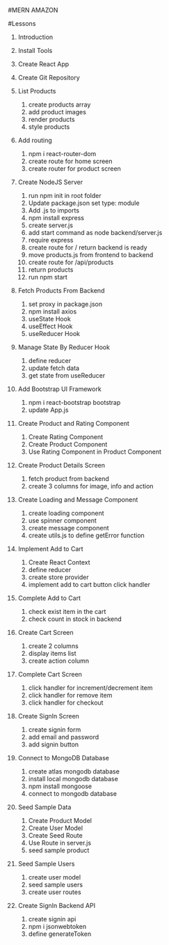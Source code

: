 #MERN AMAZON

#Lessons

1. Introduction

2. Install Tools

3. Create React App

4. Create Git Repository

5. List Products

   1. create products array
   2. add product images
   3. render products
   4. style products

6. Add routing

   1. npm i react-router-dom
   2. create route for home screen
   3. create router for product screen

7. Create NodeJS Server

   1. run npm init in root folder
   2. Update package.json set type: module
   3. Add .js to imports
   4. npm install express
   5. create server.js
   6. add start command as node backend/server.js
   7. require express
   8. create route for / return backend is ready
   9. move products.js from frontend to backend
   10. create route for /api/products
   11. return products
   12. run npm start

8. Fetch Products From Backend

   1. set proxy in package.json
   2. npm install axios
   3. useState Hook
   4. useEffect Hook
   5. useReducer Hook

9. Manage State By Reducer Hook

   1. define reducer
   2. update fetch data
   3. get state from useReducer

10. Add Bootstrap UI Framework

    1. npm i react-bootstrap bootstrap
    2. update App.js

11. Create Product and Rating Component

    1. Create Rating Component
    2. Create Product Component
    3. Use Rating Component in Product Component

12. Create Product Details Screen

    1. fetch product from backend
    2. create 3 columns for image, info and action

13. Create Loading and Message Component

    1. create loading component
    2. use spinner component
    3. create message component
    4. create utils.js to define getError function

14. Implement Add to Cart

    1. Create React Context
    2. define reducer
    3. create store provider
    4. implement add to cart button click handler

15. Complete Add to Cart

    1. check exist item in the cart
    2. check count in stock in backend

16. Create Cart Screen

    1. create 2 columns
    2. display items list
    3. create action column

17. Complete Cart Screen

    1. click handler for increment/decrement item
    2. click handler for remove item
    3. click handler for checkout

18. Create SignIn Screen

    1. create signin form
    2. add email and password
    3. add signin button

19. Connect to MongoDB Database

    1. create atlas mongodb database
    2. install local mongodb database
    3. npm install mongoose
    4. connect to mongodb database

20. Seed Sample Data

    1. Create Product Model
    2. Create User Model
    3. Create Seed Route
    4. Use Route in server.js
    5. seed sample product

21. Seed Sample Users

    1. create user model
    2. seed sample users
    3. create user routes

22. Create SignIn Backend API

    1. create signin api
    2. npm i jsonwebtoken
    3. define generateToken
